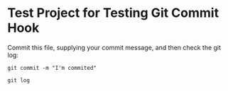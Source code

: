 # Test Project for Testing Git Commit Hook

Commit this file, supplying your commit message, and then check the git log:
  
```shell script
git commit -m "I'm commited"

git log

```
